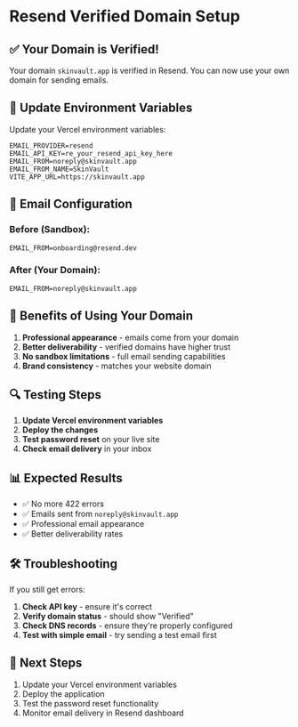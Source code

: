 # Resend Verified Domain Setup

## ✅ Your Domain is Verified!

Your domain `skinvault.app` is verified in Resend. You can now use your own domain for sending emails.

## 🔧 Update Environment Variables

Update your Vercel environment variables:

```env
EMAIL_PROVIDER=resend
EMAIL_API_KEY=re_your_resend_api_key_here
EMAIL_FROM=noreply@skinvault.app
EMAIL_FROM_NAME=SkinVault
VITE_APP_URL=https://skinvault.app
```

## 📧 Email Configuration

### Before (Sandbox):
```env
EMAIL_FROM=onboarding@resend.dev
```

### After (Your Domain):
```env
EMAIL_FROM=noreply@skinvault.app
```

## 🚀 Benefits of Using Your Domain

1. **Professional appearance** - emails come from your domain
2. **Better deliverability** - verified domains have higher trust
3. **No sandbox limitations** - full email sending capabilities
4. **Brand consistency** - matches your website domain

## 🔍 Testing Steps

1. **Update Vercel environment variables**
2. **Deploy the changes**
3. **Test password reset** on your live site
4. **Check email delivery** in your inbox

## 📊 Expected Results

- ✅ No more 422 errors
- ✅ Emails sent from `noreply@skinvault.app`
- ✅ Professional email appearance
- ✅ Better deliverability rates

## 🛠️ Troubleshooting

If you still get errors:

1. **Check API key** - ensure it's correct
2. **Verify domain status** - should show "Verified"
3. **Check DNS records** - ensure they're properly configured
4. **Test with simple email** - try sending a test email first

## 📝 Next Steps

1. Update your Vercel environment variables
2. Deploy the application
3. Test the password reset functionality
4. Monitor email delivery in Resend dashboard 